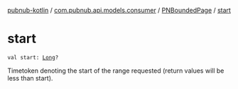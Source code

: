 [pubnub-kotlin](../../index.md) / [com.pubnub.api.models.consumer](../index.md) / [PNBoundedPage](index.md) / [start](./start.md)

# start

`val start: `[`Long`](https://kotlinlang.org/api/latest/jvm/stdlib/kotlin/-long/index.html)`?`

Timetoken denoting the start of the range requested
    (return values will be less than start).

